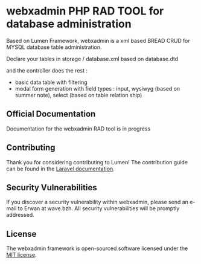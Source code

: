# webxadmin PHP RAD TOOL for database administration

[//]: # ([![Build Status]&#40;https://travis-ci.org/laravel/lumen-framework.svg&#41;]&#40;https://travis-ci.org/laravel/lumen-framework&#41;)

[//]: # ([![Total Downloads]&#40;https://img.shields.io/packagist/dt/laravel/framework&#41;]&#40;https://packagist.org/packages/laravel/lumen-framework&#41;)

[//]: # ([![Latest Stable Version]&#40;https://img.shields.io/packagist/v/laravel/framework&#41;]&#40;https://packagist.org/packages/laravel/lumen-framework&#41;)

[//]: # ([![License]&#40;https://img.shields.io/packagist/l/laravel/framework&#41;]&#40;https://packagist.org/packages/laravel/lumen-framework&#41;)

Based on Lumen Framework, webxadmin is a xml based BREAD CRUD for MYSQL database table administration.

Declare your tables in storage / database.xml based on database.dtd 

and the controller does the rest :

* basic data table with filtering
* modal form generation with field types : input, wysiwyg (based on summer note), select (based on table relation ship)

## Official Documentation

Documentation for the webxadmin RAD tool is in progress

## Contributing

Thank you for considering contributing to Lumen! The contribution guide can be found in the [Laravel documentation](https://laravel.com/docs/contributions).

## Security Vulnerabilities

If you discover a security vulnerability within webxadmin, please send an e-mail to Erwan at wave.bzh. All security vulnerabilities will be promptly addressed.

## License

The webxadmin framework is open-sourced software licensed under the [MIT license](https://opensource.org/licenses/MIT).
